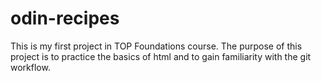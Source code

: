 # odin-recipes
This is my first project in TOP Foundations course. The purpose of this project is to practice the basics of html and to gain familiarity with the git workflow.  